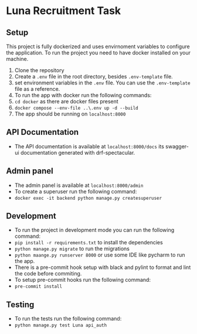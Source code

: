 # Luna Recruitment Task

## Setup

This project is fully dockerized and uses envirnoment variables to configure the application. To run the project you need to have docker installed on your machine.

1. Clone the repository
2. Create a ```.env``` file in the root directory, besides ```.env-template``` file. 
3. set environment variables in the ```.env``` file. You can use the ```.env-template``` file as a reference.
4. To run the app with docker run the following commands:
5. ```cd docker``` as there are docker files present
6. ```docker compose --env-file ..\.env up -d --build```
7. The app should be running on ```localhost:8000```


## API Documentation
 - The API documentation is available at ```localhost:8000/docs``` its swagger-ui documentation generated with drf-spectacular.

## Admin panel
- The admin panel is available at ```localhost:8000/admin```
- To create a superuser run the following command:
- ```docker exec -it backend python manage.py createsuperuser```

## Development
- To run the project in development mode you can run the following command:
- ```pip install -r requirements.txt``` to install the dependencies
- ```python manage.py migrate``` to run the migrations
- ```python maange.py runserver 8000``` or use some IDE like pycharm to run the app.
- There is a pre-commit hook setup with black and pylint to format and lint the code before commiting.
- To setup pre-commit hooks run the following command:
- ```pre-commit install```

## Testing
- To run the tests run the following command:
- ```python manage.py test Luna api_auth```


